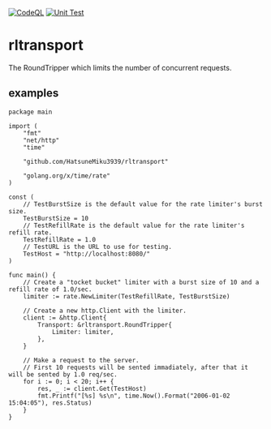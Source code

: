 [![CodeQL](https://github.com/HatsuneMiku3939/rltransport/actions/workflows/codeql-analysis.yml/badge.svg)](https://github.com/HatsuneMiku3939/rltransport/actions/workflows/codeql-analysis.yml)
[![Unit Test](https://github.com/HatsuneMiku3939/rltransport/actions/workflows/test.yaml/badge.svg)](https://github.com/HatsuneMiku3939/rltransport/actions/workflows/test.yaml)

# rltransport
The RoundTripper which limits the number of concurrent requests.

## examples

```golang
package main

import (
	"fmt"
	"net/http"
	"time"

	"github.com/HatsuneMiku3939/rltransport"

	"golang.org/x/time/rate"
)

const (
	// TestBurstSize is the default value for the rate limiter's burst size.
	TestBurstSize = 10
	// TestRefillRate is the default value for the rate limiter's refill rate.
	TestRefillRate = 1.0
	// TestURL is the URL to use for testing.
	TestHost = "http://localhost:8080/"
)

func main() {
	// Create a "tocket bucket" limiter with a burst size of 10 and a refill rate of 1.0/sec.
	limiter := rate.NewLimiter(TestRefillRate, TestBurstSize)

	// Create a new http.Client with the limiter.
	client := &http.Client{
		Transport: &rltransport.RoundTripper{
			Limiter: limiter,
		},
	}

	// Make a request to the server.
	// First 10 requests will be sented immadiately, after that it will be sented by 1.0 req/sec.
	for i := 0; i < 20; i++ {
		res, _ := client.Get(TestHost)
		fmt.Printf("[%s] %s\n", time.Now().Format("2006-01-02 15:04:05"), res.Status)
	}
}
```
